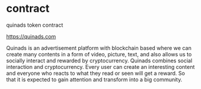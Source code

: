 # contract
quinads token contract

https://quinads.com

Quinads is an advertisement platform with blockchain based where we can create many
contents in a form of video, picture, text, and also allows us to socially interact and
rewarded by cryptocurrency. Quinads combines social interaction and cryptocurrency.
Every user can create an interesting content and everyone who reacts to what they read
or seen will get a reward. So that it is expected to gain attention and transform into a big
community.

